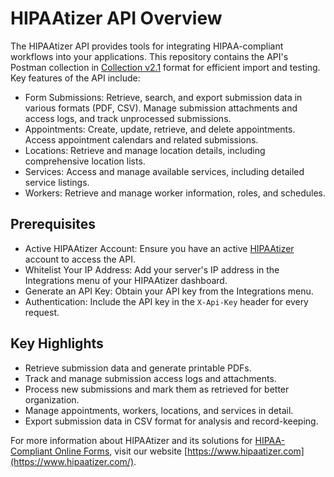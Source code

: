 # HIPAAtizer API Overview
The HIPAAtizer API provides tools for integrating HIPAA-compliant workflows into your applications. This repository contains the API's Postman collection in [Collection v2.1](https://blog.postman.com/travelogue-of-postman-collection-format-v2/) format for efficient import and testing. Key features of the API include:

- Form Submissions: Retrieve, search, and export submission data in various formats (PDF, CSV). Manage submission attachments and access logs, and track unprocessed submissions.
- Appointments: Create, update, retrieve, and delete appointments. Access appointment calendars and related submissions.
- Locations: Retrieve and manage location details, including comprehensive location lists.
- Services: Access and manage available services, including detailed service listings.
- Workers: Retrieve and manage worker information, roles, and schedules.

## Prerequisites
- Active HIPAAtizer Account: Ensure you have an active [HIPAAtizer](https://www.hipaatizer.com/) account to access the API.
- Whitelist Your IP Address: Add your server's IP address in the Integrations menu of your HIPAAtizer dashboard.
- Generate an API Key: Obtain your API key from the Integrations menu.
- Authentication: Include the API key in the ```X-Api-Key``` header for every request.

## Key Highlights
- Retrieve submission data and generate printable PDFs.
- Track and manage submission access logs and attachments.
- Process new submissions and mark them as retrieved for better organization.
- Manage appointments, workers, locations, and services in detail.
- Export submission data in CSV format for analysis and record-keeping.

For more information about HIPAAtizer and its solutions for [HIPAA-Compliant Online Forms](https://www.hipaatizer.com/), visit our website [https://www.hipaatizer.com](https://www.hipaatizer.com/).
